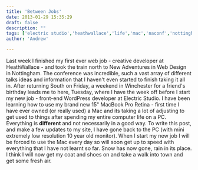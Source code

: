 ```yaml
---
title: 'Between Jobs'
date: 2013-01-29 15:35:29
draft: false
description: ""
tags: ['electric studio','heathwallace','life','mac','naconf','nottingham','pc','winchester']
author: 'Andrew'

---
```


Last week I finished my first ever web job - creative developer at HeathWallace - and took the train north to New Adventures in Web Design in Nottingham. The conference was incredible, such a vast array of different talks ideas and information that I haven't even started to finish taking it all in. After returning South on Friday, a weekend in Winchester for a friend's birthday leads me to here, Tuesday, where I have the week off before I start my new job - front-end WordPress developer at Electric Studio. I have been learning how to use my brand new 15" MacBook Pro Retina - first time I have ever owned (or really used) a Mac and its taking a lot of adjusting to get used to things after spending my entire computer life on a PC. Everything is **different** and not necessarily in a good way. To write this post, and make a few updates to my site, I have gone back to the PC (with mini extremely low resolution 10 year old monitor). When I start my new job I will be forced to use the Mac every day so will soon get up to speed with everything that I have not learnt so far. Snow has now gone, rain in its place. I think I will now get my coat and shoes on and take a walk into town and get some fresh air.
